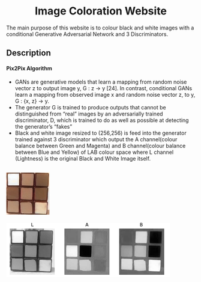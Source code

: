 <h1 align=center>Image Coloration Website</h1>

The main purpose of this website is to colour black and white images with a conditional Generative Adversarial Network and 3 Discriminators.

## Description

#### Pix2Pix Algorithm

- GANs are generative models that learn a mapping from random noise vector z to output image y, G : z → y [24]. In contrast, conditional GANs learn a mapping from observed image x and random noise vector z, to y, G : {x, z} → y. 
- The generator G is trained to produce outputs that cannot be distinguished from “real” images by an adversarially trained discriminator, D, which is trained to do as well as possible at detecting the generator’s “fakes”
- Black and white image resized to (256,256) is feed into the generator trained against 3 discriminator which output the A channel(colour balance between Green and Magenta) and B channel(colour balance between Blue and Yellow) of LAB colour space where L channel (Lightness) is the original Black and White Image itself.

## 							  ![color](./images/color_cube.jpeg)                           
  ![lab](./images/lab.png)                                
